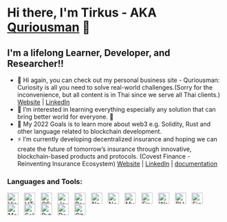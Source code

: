 # Hi there, I'm Tirkus - AKA [Quriousman][quriousman-website] 👋 

## I'm a lifelong Learner, Developer, and Researcher!!


- 👋 Hi again, you can check out my personal business site - Quriousman: Curiosity is all you need to solve real-world challenges.(Sorry for the inconvenience, but all content is in Thai since we serve all Thai clients.) [Website][quriousman-website] | [LinkedIn][quriousman-linkedin]
- 👀 I’m interested in learning everything especially any solution that can bring better world for everyone. 🤣
- 🥅 My 2022 Goals is to learn more about web3 e.g. Solidity, Rust and other language related to blockchain development.
- ⚡ I’m currently developing decentralized insurance and hoping we can create the future of tomorrow’s insurance through innovative, blockchain-based products and protocols. (Covest Finance - Reinventing Insurance Ecosystem) [Website][covestfinance-website] | [LinkedIn][covestfinance-linkedin] | [documentation][covestfinance-docs]

### Languages and Tools:

<img align="left" alt="Visual Studio Code" width="26px" src="https://cdn.jsdelivr.net/gh/devicons/devicon/icons/vscode/vscode-original.svg" style="padding-right:10px;" />
<img align="left" alt="HTML5" height="26px" src="https://cdn.jsdelivr.net/gh/devicons/devicon/icons/html5/html5-original.svg" style="padding-right:10px;" />
<img align="left" alt="CSS3" height="26px" src="https://cdn.jsdelivr.net/gh/devicons/devicon/icons/css3/css3-original.svg" style="padding-right:10px;" />
<img align="left" alt="JavaScript" height="26px" src="https://cdn.jsdelivr.net/gh/devicons/devicon/icons/javascript/javascript-original.svg" style="padding-right:10px;" />
<img align="left" alt="React" height="26px" src="https://cdn.jsdelivr.net/gh/devicons/devicon/icons/react/react-original.svg" style="padding-right:10px;" />
<img align="left" alt="Nextjs" height="26px" src="https://upload.wikimedia.org/wikipedia/commons/thumb/8/8e/Nextjs-logo.svg/800px-Nextjs-logo.svg.png" style="padding-right:10px;" />
<img align="left" alt="Node.js" height="26px" src="https://cdn.jsdelivr.net/gh/devicons/devicon/icons/nodejs/nodejs-original.svg" style="padding-right:10px;" />
<img align="left" alt="MySQL" height="26px" src="https://cdn.jsdelivr.net/gh/devicons/devicon/icons/mysql/mysql-original.svg" style="padding-right:10px;" />
<img align="left" alt="Firebase" height="26px" src="https://www.gstatic.com/devrel-devsite/prod/v5a7f8588f740a732b99bbbc11dd3fcc15ccd2649b8589058a80b1dfa1c77d69f/firebase/images/lockup.svg" style="padding-right:10px;"/>
<img align="left" alt="Wordpress" height="26px" src="https://s.w.org/style/images/about/WordPress-logotype-wmark.png" style="padding-right:10px;" />
<img align="left" alt="PHP" height="26px" src="https://www.php.net/images/logos/php-logo.svg" style="padding-right:10px;" />
<img align="left" alt="Figma" height="26px" src="https://upload.wikimedia.org/wikipedia/commons/3/33/Figma-logo.svg" style="padding-right:10px;" />
<img align="left" alt="MongoDB" height="26px" src="https://cdn.jsdelivr.net/gh/devicons/devicon/icons/mongodb/mongodb-original.svg" style="padding-right:10px;" />
<img align="left" alt="Solidity" height="26px" src="https://miro.medium.com/max/1400/0*4G3cO7glx5jvIk7g" style="padding-right:10px;" />
<img align="left" alt="Python" height="26px" src="https://upload.wikimedia.org/wikipedia/commons/thumb/c/c3/Python-logo-notext.svg/800px-Python-logo-notext.svg.png" style="padding-right:10px;" />
<img align="left" alt="Docker" height="26px" src="https://img.techentice.com/media/2020/06/docker.png" style="padding-right:10px;" />
<img align="left" alt="GitHub" height="26px" src="https://user-images.githubusercontent.com/3369400/139448065-39a229ba-4b06-434b-bc67-616e2ed80c8f.png" style="padding-right:10px;" />







[quriousman-website]: https://quriousman.com
[quriousman-linkedin]: https://www.linkedin.com/company/quriousman/
[covestfinance-website]: https://www.covestfinance.org/
[covestfinance-linkedin]: https://www.linkedin.com/company/covest-finance
[covestfinance-docs]: https://docs.covest.finance/
